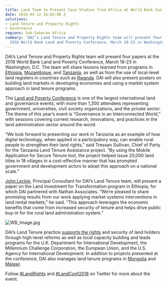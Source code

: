 ```yaml
---
title: Land Team to Present Case Studies from Africa at World Bank Conference
date: 2018-03-12 16:03:00 Z
solutions:
- Land Tenure and Property Rights
- Governance
regions: Sub-Saharan Africa
summary: 'DAI’s Land Tenure and Property Rights team will present four papers at the
  2018 World Bank Land and Poverty Conference, March 19-23 in Washington, D.C. '
---
```


DAI’s Land Tenure and Property Rights team will present four papers at the 2018 World Bank Land and Poverty Conference, March 19-23 in Washington, D.C. The team will share lessons learned from programs in [Ethiopia](https://www.dai.com/our-work/projects/ethiopia-land-investment-transformation-lift), [Mozambique](https://www.dai.com/our-work/projects/mozambique-support-program-economic-and-enterprise-development-speed), and [Tanzania](https://www.dai.com/our-work/projects/tanzania-feed-future-tanzania-land-tenure-assistance-lta), as well as from the use of local-level land registers in countries such as [Rwanda](https://www.dai.com/our-work/projects/rwanda-support-land-tenure-regularisation). DAI will also present posters on building land markets in developing economies and using a market system approach in land tenure programs.

The [Land and Poverty Conference](http://www.worldbank.org/en/events/2017/08/07/land-and-poverty-conference-2018-land-governance-in-an-interconnected-world#1) is one of the largest international land and governance events, with more than 1,300 attendees representing government, universities, civil society organizations, and the private sector. The theme of this year’s event is “Governance in an Interconnected World,” with sessions covering current research, innovations, and practices in the land administration sector around the world.

“We look forward to presenting our work in Tanzania as an example of how digital technology, when applied in a participatory way, can enable rural people to strengthen their land rights,” said Tressan Sullivan, Chief of Party for the Tanzania Land Tenure Assistance project. “By using the Mobile Application for Secure Tenure tool, the project helped issue 20,000 land titles in 18 villages in a cost-effective manner that has prompted government and development actors to adopt this approach on a national scale.”

[John Leckie](https://www.dai.com/who-we-are/our-team/john-leckie), Principal Consultant for DAI’s Land Tenure team, will present a paper on the Land Investment for Transformation program in Ethiopia, for which DAI partnered with Nathan Associates. “We’re pleased to share promising results from our work applying market systems interventions in land rental markets,” he said. “This approach leverages the economic benefits that come from increased security of tenure and helps drive public buy-in for the rural land administration system.”

![WB_Image.jpg](/uploads/WB_Image.jpg)

DAI’s Land Tenure practice [supports the rights](http://dai-global-developments.com/developing-alternatives/land-rights/) and security of land holders through high-level reforms as well as local capacity building and leads programs for the U.K. Department for International Development, the Millennium Challenge Corporation, the European Union, and the U.S. Agency for International Development. In addition to projects presented at the conference, DAI also manages land tenure programs in [Mongolia](https://www.dai.com/our-work/projects/mongolia-urban-land-and-service-area-growth-planning-due-diligence) and [Malawi](https://www.dai.com/our-work/projects/malawi-technical-cooperation-to-strengthen-national-capacity-in-implementing-land-policies-and-laws-efficiently-and-effectively-land-governance).

Follow [#LandRights](https://twitter.com/search?q=%23Landrights&src=typd) and [#LandConf2018](https://twitter.com/search?q=%23Landconf2018&src=typd) on Twitter for more about the event.